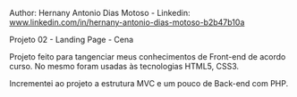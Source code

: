 Author: Hernany Antonio Dias Motoso - 
Linkedin: www.linkedin.com/in/hernany-antonio-dias-motoso-b2b47b10a 


Projeto 02 - Landing Page - Cena

Projeto feito para tangenciar meus conhecimentos de Front-end de acordo curso. 
No mesmo foram usadas às tecnologias HTML5, CSS3.

Incrementei ao projeto a estrutura MVC e um pouco de Back-end com PHP.
